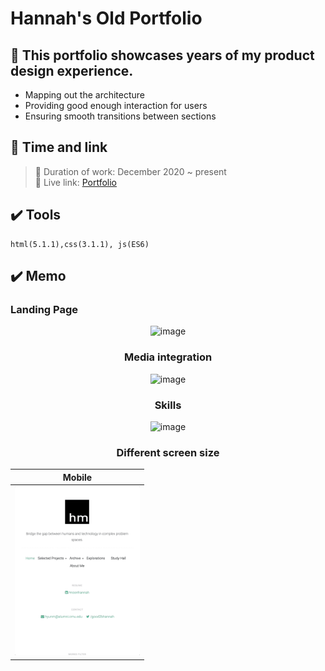 # Hannah's Old Portfolio

## 📌 This portfolio showcases years of my product design experience.

- Mapping out the architecture
- Providing good enough interaction for users
- Ensuring smooth transitions between sections
  
## 📖 Time and link

> 📆 Duration of work: December 2020 ~ present </br>
> 🔗 Live link: [Portfolio](https://hannah-moon.github.io/home.html) </br>

## ✔️ Tools 

```
html(5.1.1),css(3.1.1), js(ES6)
```


## ✔️ Memo

### Landing Page
<div align="center">
<img width="500" alt="image" src="img/h_aboutMe.gif">

### Media integration
<div align="center">
<img width="500" alt="image" src="img/h_mediaIntegration.gif">

### Skills
<div align="center">
<img width="500" alt="image" src="img/h_aboutMe.gif">




### Different screen size

| Mobile                                                                                                     | 
| ---------------------------------------------------------------------------------------------------------- |
| <img width="200" alt="image" src="img/h_mobileView.gif"> |
